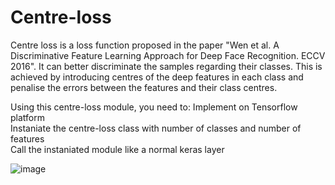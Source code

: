 # Centre-loss
Centre loss is a loss function proposed in the paper "Wen et al. A Discriminative Feature Learning Approach for Deep Face Recognition. ECCV 2016". It can better discriminate the samples regarding their classes. This is achieved by introducing centres of the deep features in each class and penalise the errors between the features and their class centres.

Using this centre-loss module, you need to:
Implement on Tensorflow platform\
Instaniate the centre-loss class with number of classes and number of features\
Call the instaniated module like a normal keras layer


![image](https://user-images.githubusercontent.com/80739689/119055037-b432a280-ba1c-11eb-8bbb-ab17164f2c48.png)
